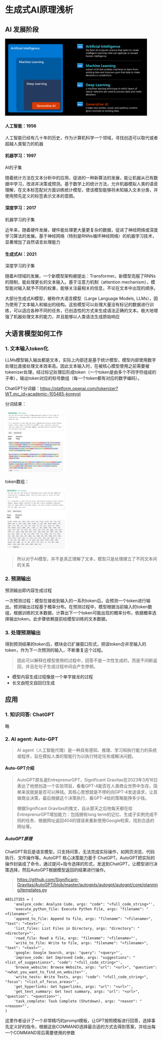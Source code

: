 # 生成式AI原理浅析

## AI 发展阶段

<img src="./AI-diagram.png" alt="AI、ML、DL 和生成式 AI" style="zoom:48%;" />

#### 人工智能：1956

人工智能已经有几十年的历史，作为计算机科学一个领域，寻找创造可以取代或者超越人类智力的机器

#### 机器学习：1997

AI的子集

随着统计方法在文本分析中的应用，促进的一种新算法的发展，能让机器从已有数据中学习，改进并决策或预测。基于数学上的统计方法，允许机器模拟人类的语音理解，在文本标签配对方面训练统计模型，使该模型能够将未知输入文本分类，并使用预先定义的标签表示文本的意图。

#### 深度学习：2017

机器学习的子集

近年来，随着硬件发展，硬件能处理更大量更复杂的数据，促进了神经网络或深度学习算法的发展。基于神经网络（特别是RNNs循环神经网络）的机器学习技术，显著增加了自然语言处理能力

#### 生成式AI：2021

深度学习的子集

随着AI领域的发展，一个新模型架构被提出：Transformer。新模型克服了RNNs的限制，能处理更长的文本输入。基于注意力机制（attention mechanism），模型能对输入赋予不同的权重，能够关注最相关的信息，不论在文本中出现的顺序。

大部分生成式AI模型，被称作大语言模型（Large Language Models, LLMs），因为使用了文本输入和输出的结构。这些模型可以处理大量没有标记的数据进行训练，可以适应各种不同的任务，已创造性的方式来生成语法正确的文本。极大地增强了机器处理文本的能力，并且能够以人类语法生成原始响应



## 大语言模型如何工作

### 1. 文本输入token化

LLMs模型输入输出都是文本，实际上内部还是基于统计模型，模型内部使用数字处理比直接处理文本效率高。因此文本输入时，在被核心模型使用之前需要被tokenizer处理，经过标记处理后形成token（一个token是由多个不同字符组成的子串），输出token对应的标号数组（每一个token都有对应的数字编码）。

ChatGPT分词器：https://platform.openai.com/tokenizer?WT.mc_id=academic-105485-koreyst

分词结果：

<img src="./image-20231123113817042.png" alt="image-20231123113817042" style="zoom:20%;" />

token数组：

<img src="./image-20231123113928006.png" alt="image-20231123113928006" style="zoom:20%;" />

> 所以对于AI模型，并不是真正理解了文本，模型只是处理建立了不同文本间的关系

### 2. 预测输出

预测输出即内容生成过程

一次预测过程：模型在接收到输入的一系列token后，会预测一个token进行输出。预测输出过程基于概率分布。在预测过程中，模型根据当前输入的token数组，根据训练的文本数据，计算出下一个token可能出现的概率分布，依据概率选择输出token。此步骤依赖提前给模型训练的文本数据。

### 3. 处理预测输出

得到预测结果的token后，模块会已扩展窗口形式，把该token合并至输入的token，作为下一次预测的输入，不断重复这个过程。

> 因此可以解释在模型使用的过程中，回答不是一次性生成的，而是不间断返回，并且在句子生成过程中间会产生停顿。



* 模型内容生成过程像是一个单字接龙的过程
* 长文由短文自回归生成



## 应用

### 1. 知识问答: ChatGPT

略

###  2. AI agent: Auto-GPT

> AI agent（人工智能代理）是一种具有感知、推理、学习和执行能力的系统或程序，旨在模拟人类的智能行为以执行特定任务或解决问题。
>

#### Auto-GPT介绍

> AutoGPT原名是EntreprenurGPT，Significant Gravitas在2023年3月16日表达了他想创造一个实验项目，看看GPT-4能否在人类商业世界中生存，简单来说就是是否可以挣钱。其核心思想就是不停的向GPT-4发送请求，让其做商业决策，最后根据这个决策执行，看GPT-4给的策略能挣多少钱。
>
> 根据Significant Gravitas的推文，自从那天之后他每天都在给EntreprenurGPT增加能力：包括拥有long term的记忆、生成子实例完成不同的任务、根据网址返回404的错误来重新使用Google检索，找到合适的网址等。





##### AutoGPT原理

ChatGPT背后是语言模型，只支持问答，无法完成实际操作，如网页浏览、代码执行、文件操作等。AutoGPT 核心决策能力基于 ChatGPT。AutoGPT把实际的操作封装成了命令，通过提问+指令选择的形式，发送到ChatGPT，让模型进行决策选择，然后AutoGPT根据模型返回的结果进行操作。



> https://github.com/Significant-Gravitas/AutoGPT/blob/master/autogpts/autogpt/autogpt/core/planning/templates.py

```
ABILITIES = (
    'analyze_code: Analyze Code, args: "code": "<full_code_string>"',
    'execute_python_file: Execute Python File, args: "filename": "<filename>"',
    'append_to_file: Append to file, args: "filename": "<filename>", "text": "<text>"',
    'list_files: List Files in Directory, args: "directory": "<directory>"',
    'read_file: Read a file, args: "filename": "<filename>"',
    'write_to_file: Write to file, args: "filename": "<filename>", "text": "<text>"',
    'google: Google Search, args: "query": "<query>"',
    'improve_code: Get Improved Code, args: "suggestions": "<list_of_suggestions>", "code": "<full_code_string>"',
    'browse_website: Browse Website, args: "url": "<url>", "question": "<what_you_want_to_find_on_website>"',
    'write_tests: Write Tests, args: "code": "<full_code_string>", "focus": "<list_of_focus_areas>"',
    'get_hyperlinks: Get hyperlinks, args: "url": "<url>"',
    'get_text_summary: Get text summary, args: "url": "<url>", "question": "<question>"',
    'task_complete: Task Complete (Shutdown), args: "reason": "<reason>"',
)
```

这里作者设计了一个非常精巧的prompt模板，让GPT按照模板进行回答，选择事先定义好的指令，根据这些COMMAND选择最合适的方式去得到答案，并给出每一个COMMAND背后需要使用的参数
